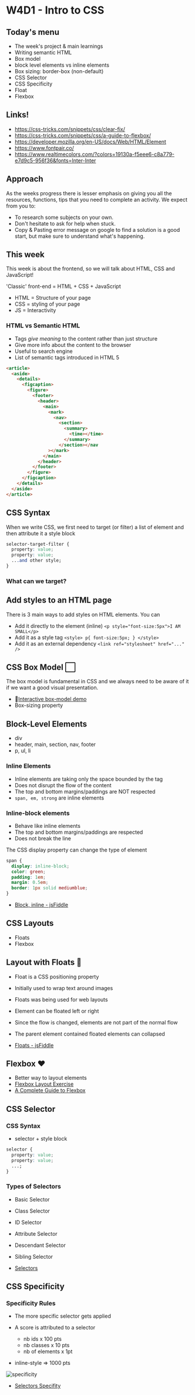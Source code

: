 # W4D1 - Intro to CSS

## Today's menu

- The week's project & main learnings
- Writing semantic HTML
- Box model
- block level elements vs inline elements
- Box sizing: border-box (non-default)
- CSS Selector
- CSS Specificity
- Float
- Flexbox

## Links!

- https://css-tricks.com/snippets/css/clear-fix/
- https://css-tricks.com/snippets/css/a-guide-to-flexbox/
- https://developer.mozilla.org/en-US/docs/Web/HTML/Element
- https://www.fontpair.co/
- https://www.realtimecolors.com/?colors=19130a-f5eee6-c8a779-e7d9c5-956f36&fonts=Inter-Inter


## Approach

As the weeks progress there is lesser emphasis on giving you all the resources, functions, tips that you need to complete an activity. We expect from you to:

- To research some subjects on your own.
- Don't hesitate to ask for help when stuck.
- Copy & Pasting error message on google to find a solution is a good start, but make sure to understand what's happening.

## This week

This week is about the frontend, so we will talk about HTML, CSS and JavaScript!

'Classic' front-end = HTML + CSS + JavaScript

- HTML = Structure of your page
- CSS = styling of your page
- JS = Interactivity

### HTML vs Semantic HTML

- Tags _give meaning_ to the content rather than just structure
- Give more info about the content to the browser
- Useful to search engine
- List of semantic tags introduced in HTML 5

```html
<article>
  <aside>
    <details>
      <figcaption>
        <figure>
          <footer>
            <header>
              <main>
                <mark>
                  <nav>
                    <section>
                      <summary>
                        <time></time>
                      </summary>
                    </section></nav
                ></mark>
              </main>
            </header>
          </footer>
        </figure>
      </figcaption>
    </details>
  </aside>
</article>
```

## CSS Syntax

When we write CSS, we first need to target (or filter) a list of element and then attribute it a style block

```css
selector-target-filter {
  property: value;
  property: value;
  ...and other style;
}
```

### What can we target?

## Add styles to an HTML page

There is 3 main ways to add styles on HTML elements. You can

- Add it directly to the element (inline) `<p style="font-size:5px">I AM SMALL</p>`
- Add it as a style tag `<style> p{ font-size:5px; } </style>`
- Add it as an external dependency `<link ref="stylesheet" href="..." />`

## CSS Box Model ⬜

The box model is fundamental in CSS and we always need to be aware of it if we want a good visual presentation.

- 🔗[Interactive box-model demo](http://guyroutledge.github.io/box-model/)
- Box-sizing property

## Block-Level Elements

- div
- header, main, section, nav, footer
- p, ul, li

### Inline Elements

- Inline elements are taking only the space bounded by the tag
- Does not disrupt the flow of the content
- The top and bottom margins/paddings are NOT respected
- `span, em, strong` are inline elements

### Inline-block elements

- Behave like inline elements
- The top and bottom margins/paddings are respected
- Does not break the line

The CSS display property can change the type of element

```css
span {
  display: inline-block;
  color: green;
  padding: 1em;
  margin: 0.5em;
  border: 1px solid mediumblue;
}
```

- [Block, inline - jsFiddle](https://jsfiddle.net/dtremblay/h8a92yvo/36/)

## CSS Layouts

- Floats
- Flexbox

## Layout with Floats 👿

- Float is a CSS positioning property
- Initially used to wrap text around images
- Floats was being used for web layouts
- Element can be floated left or right
- Since the flow is changed, elements are not part of the normal flow
- The parent element contained floated elements can collapsed

- [Floats - jsFiddle](https://jsfiddle.net/dtremblay/493tjkaz/16/)

## Flexbox ♥

- Better way to layout elements
- [Flexbox Layout Exercise](https://jsfiddle.net/dtremblay/493tjkaz/59/)
- [A Complete Guide to Flexbox](https://css-tricks.com/snippets/css/a-guide-to-flexbox/)

## CSS Selector

### CSS Syntax

- selector + style block

```css
selector {
  property: value;
  property: value;
  ...;
}
```

### Types of Selectors

- Basic Selector
- Class Selector
- ID Selector
- Attribute Selector
- Descendant Selector
- Sibling Selector

- [Selectors](https://jsfiddle.net/dtremblay/e3v095ws/94/)

## CSS Specificity

### Specificity Rules

- The more specific selector gets applied
- A score is attributed to a selector

  - nb ids x 100 pts
  - nb classes x 10 pts
  - nb of elements x 1pt

* inline-style => 1000 pts

![specificity](./specificity1.png)

- [Selectors Specifity](https://jsfiddle.net/dtremblay/xr94uLnb/24/)
